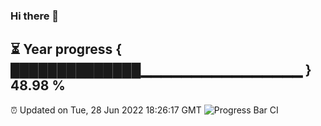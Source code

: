 ### Hi there 👋
⏳ Year progress { ██████████████▁▁▁▁▁▁▁▁▁▁▁▁▁▁▁▁ } 48.98 %
---
⏰ Updated on Tue, 28 Jun 2022 18:26:17 GMT
![Progress Bar CI](https://github.com/liununu/liununu/workflows/Progress%20Bar%20CI/badge.svg)
